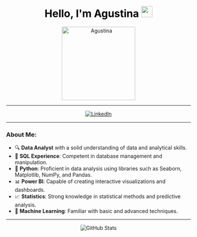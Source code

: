 <div align="center">
  <h1 style="color:black; font-weight:bold;">
    Hello, I'm Agustina <img src="https://github.githubassets.com/images/icons/emoji/unicode/1f44b.png" width="30px">
  </h1> <img src="https://imgur.com/a/p7zfiWh" alt="Agustina" width="200px">
</div>

---

<p align="center">
  <a href="https://www.linkedin.com/in/agustina-luna-45a867312/">
    <img src="https://img.shields.io/badge/LinkedIn-0077B5?style=for-the-badge&logo=linkedin&logoColor=white" alt="LinkedIn">
  </a>
</p>

---

### About Me:

- 🔍 **Data Analyst** with a solid understanding of data and analytical skills.
- 🧩 **SQL Experience**: Competent in database management and manipulation.
- 🐍 **Python**: Proficient in data analysis using libraries such as Seaborn, Matplotlib, NumPy, and Pandas.
- 📊 **Power BI**: Capable of creating interactive visualizations and dashboards.
- 📈 **Statistics**: Strong knowledge in statistical methods and predictive analysis.
- 🤖 **Machine Learning**: Familiar with basic and advanced techniques.

---

<p align="center">
  <img src="https://github-readme-stats.vercel.app/api?username=AgusLuna98&show_icons=true&theme=radical" alt="GitHub Stats">
</p>
